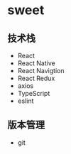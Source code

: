 # sweet
## 技术栈

+ React
+ React Native
+ React Navigtion
+ React Redux
+ axios
+ TypeScript
+ eslint

## 版本管理

+ git